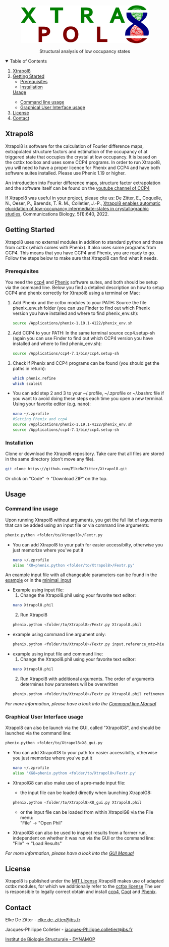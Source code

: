 <!-- PROJECT LOGO -->
<br />
<p align="center">
  <a href="https://github.com/ElkeDeZitter/Xtrapol8">
    <img src="Xtrapol8_logo.png" alt="Logo" width="405" height="120">
  </a>

  <p align="center">
    Structural analysis of low occupancy states
  </p>
</p>


<!-- TABLE OF CONTENTS -->
<details open="open">
  <summary>Table of Contents</summary>
  <ol>
    <li>
      <a href="#xtrapol8">Xtrapol8</a>
    </li>
    <li>
      <a href="#getting-started">Getting Started</a>
      <ul>
        <li><a href="#prerequisites">Prerequisites</a></li>
        <li><a href="#installation">Installation</a></li>
      </ul>
    </li>
      <a href="#Usage">Usage</a></li>
      <ul>
        <li><a href="#Command-line-usage">Command line usage</a></li>
        <li><a href="#Graphical-User-Interface-usage">Graphical User Interface usage</a></li>
      </ul>
    <li><a href="#license">License</a></li>
    <li><a href="#contact">Contact</a></li>
  </ol>
</details>



<!-- ABOUT THE PROJECT -->
## Xtrapol8

<!-- [![Product Name Screen Shot][product-screenshot]](https://example.com) -->

Xtrapol8 is software for the calculation of Fourier difference maps, extrapolated structure factors and estimation of the occupancy of at triggered state that occupies the crystal at low occupancy. It is based on the cctbx toolbox and uses some CCP4 programs. In order to run Xtrapol8, you will need to have a proper licence for Phenix and CCP4 and have both software suites installed. Please use Phenix 1.19 or higher.

An introduction into Fourier difference maps, structure factor extrapolation and the software itself can be found on the [youtube channel of CCP4](https://www.youtube.com/watch?v=H21L3-M_ge4)

If Xtrapol8 was useful in your project, please cite us: De Zitter, E., Coquelle, N., Oeser, P., Barends, T. R. M., Colletier, J.-P., [Xtrapol8 enables automatic elucidation of low-occupancy intermediate-states in crystallographic studies](https://doi.org/10.1038/s42003-022-03575-7), Communications Biology, 5(1):640, 2022. 

<!-- GETTING STARTED -->
## Getting Started

Xtrapol8 uses no external modules in addition to standard python and those from cctbx (which comes with Phenix). It also uses some programs from CCP4. This means that you have CCP4 and Phenix, you are ready to go. Follow the steps below to make sure that Xtrapol8 can find what it needs.

### Prerequisites

You need the [ccp4](https://www.ccp4.ac.uk) and [Phenix](https://www.phenix-online.org) software suites, and both should be setup via the command line. Below you find a detailed description on how to setup CCP4 and phenix correctly for Xtrapol8 using a terminal on Mac:
1. Add Phenix and the cctbx modules to your PATH: Source the file phenix_env.sh folder (you can use Finder to find out which Phenix version you have installed and where to find phenix_env.sh):
   ```sh
   source /Applications/phenix-1.19.1-4122/phenix_env.sh
   ```
2. Add CCP4 to your PATH: In the same terminal source ccp4.setup-sh (again you can use Finder to find out which CCP4 version you have installed and where to find phenix_env.sh):
   ```sh
   source /Applications/ccp4-7.1/bin/ccp4.setup-sh
   ```
3. Check if Phenix and CCP4 programs can be found (you should get the paths in return):
   ```sh
   which phenix.refine
   which scaleit
   ```
* You can add step 2 and 3 to your ~/.profile, ~/.zprofile or ~/.bashrc file if you want to avoid doing these steps each time you open a new terminal. Using your favorite editor (e.g. nano):
   ```sh
   nano ~/.zprofile
   #Setting Phenix and ccp4
   source /Applications/phenix-1.19.1-4122/phenix_env.sh
   source /Applications/ccp4-7.1/bin/ccp4.setup-sh
   ```
   
### Installation

Clone or download the Xtrapol8 repository. Take care that all files are stored in the same directory (don't move any file).
   ```sh
   git clone https://github.com/ElkeDeZitter/Xtrapol8.git
   ```
Or click on "Code" -> "Download ZIP" on the top.

<!-- USAGE EXAMPLES -->
## Usage
### Command line usage

Upon running Xtrapol8 without arguments, you get the full list of arguments that can be added using an input file or via command line arguments:
   ```sh
   phenix.python <folder/to/Xtrapol8>/Fextr.py
   ```
   
* You can add Xtrapol8 to your path for easier accessibilty, otherwise you just memorize where you've put it
   ```sh
   nano ~/.zprofile
   alias 'X8=phenix.python <folder/to/Xtrapol8>/Fextr.py'
   ```
   
An example input file with all changeable parameters can be found in the [example](https://github.com/ElkeDeZitter/Xtrapol8/blob/main/Xtrapol8_example.phil) or in the [minimal_input](https://github.com/ElkeDeZitter/Xtrapol8/blob/main/Xtrapol8_minimal.phil)

* Example using input file:
  1. Change the Xtrapol8.phil using your favorite text editor:
   ```sh
   nano Xtrapol8.phil
   ```
  2. Run Xtrapol8
  ```sh
  phenix.python <folder/to/Xtrapol8>/Fextr.py Xtrapol8.phil
  ```
* example using command line argument only:
  ```sh
  phenix.python <folder/to/Xtrapol8>/Fextr.py input.reference_mtz=hiephiep.mtz input.triggered_mtz=hieperdepiep.mtz input.model_pdb=hoera.pdb input.additional_files=jeej.cif input.additional_files=another.cif occupancies.list_occ=0.1,0.3,0.5 f_and_maps.f_extrapolated_and_maps=qfextr,qfgenick map_explorer.peak_integration_floor=3.5 map_explorer.peak_detection_threshold=4 output.outdir=fancy_party
  ```
* example using input file and command line:
  1. Change the Xtrapol8.phil using your favorite text editor:
   ```sh
   nano Xtrapol8.phil
   ```
  2. Run Xtrapol8 with additional arguments. The order of arguments determines how parameters will be overwritten
  ```sh
  phenix.python <folder/to/Xtrapol8>/Fextr.py Xtrapol8.phil refinement.phenix_keywords.refine.cycles=3
  ```
  
_For more information, please have a look into the [Command line Manual](https://github.com/ElkeDeZitter/Xtrapol8/blob/main/Xtrapol8_Command_Line_Manual.pdf)_

### Graphical User Interface usage

Xtrapol8 can also be launch via the GUI, called "XtrapolG8", and should be launched via the command line:
  ```sh
  phenix.python <folder/to/Xtrapol8>X8_gui.py
  ```
* You can add XtrapolG8 to your path for easier accessibilty, otherwise you just memorize where you've put it
   ```sh
   nano ~/.zprofile
   alias 'XG8=phenix.python <folder/to/Xtrapol8>/Fextr.py'
   ```
   
* XtrapolG8 can also make use of a pre-made input file:
  * the input file can be loaded directly when launching XtrapolG8:
  ```sh
  phenix.python <folder/to/Xtrapol8>X8_gui.py Xtrapol8.phil
  ```
  * or the input file can be loaded from within XtrapolG8 via the File menu:<br />
  "File" -> "Open Phil"
  
* XtrapolG8 can also be used to inspect results from a former run, independent on whether it was run via the GUI or the command line:<br />
  "File" -> "Load Results"
  
_For more information, please have a look into the [GUI Manual](https://github.com/ElkeDeZitter/Xtrapol8/blob/main/XtrapolG8_Manual.pdf)_

<!-- LICENSE -->
## License

Xtrapol8 is published under the [MIT License](https://github.com/ElkeDeZitter/Xtrapol8/blob/main/LICENSE)
Xtrapol8 makes use of adapted cctbx modules, for which we additionally refer to the [cctbx license](https://github.com/cctbx/cctbx_project/blob/master/LICENSE.txt)
The uer is responsible to legally correct obtain and install [ccp4](http://www.ccp4.ac.uk/download/), [Coot](http://www.ccp4.ac.uk/download/) and [Phenix](http://www.phenix-online.org/download/).

<!-- CONTACT -->
## Contact

Elke De Zitter - elke.de-zitter@ibs.fr

<!-- Nicolas Coquelle -  nicolas.coquelle@esrf.fr -->

<!-- Thomas Barends - Thomas.Barends@mpimf-heidelberg.mpg.de -->

Jacques-Philippe Colletier - jacques-Philippe.colletier@ibs.fr

[Institut de Biologie Structurale - DYNAMOP](https://www.ibs.fr/research/research-groups/dynamics-and-kinetics-of-molecular-processes-group-m-weik/)

